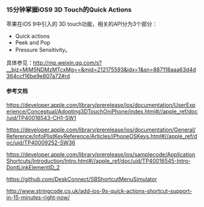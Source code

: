 ### 15分钟掌握iOS9 3D Touch的Quick Actions

苹果在iOS 9中引入的 3D touch功能，相关的API分为3个部分：

- Quick actions
- Peek and Pop
- Pressure Sensitivity。

具体参见：http://mp.weixin.qq.com/s?__biz=MjM5NDMzMTcxMg==&mid=212175593&idx=1&sn=887118aaa63d4d364ccf16be9e807a72#rd

#### 参考文档
https://developer.apple.com/library/prerelease/ios/documentation/UserExperience/Conceptual/Adopting3DTouchOniPhone/index.html#//apple_ref/doc/uid/TP40016543-CH1-SW1

https://developer.apple.com/library/prerelease/ios/documentation/General/Reference/InfoPlistKeyReference/Articles/iPhoneOSKeys.html#//apple_ref/doc/uid/TP40009252-SW36

https://developer.apple.com/library/prerelease/ios/samplecode/ApplicationShortcuts/Introduction/Intro.html#//apple_ref/doc/uid/TP40016545-Intro-DontLinkElementID_2

https://github.com/DeskConnect/SBShortcutMenuSimulator

http://www.stringcode.co.uk/add-ios-9s-quick-actions-shortcut-support-in-15-minutes-right-now/




